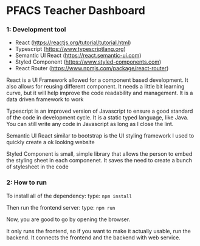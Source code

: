 # PFACS Teacher Dashboard

### 1:   Development tool
* React (https://reactjs.org/tutorial/tutorial.html)
* Typescript (https://www.typescriptlang.org)
* Semantic UI React (https://react.semantic-ui.com)
* Styled Component (https://www.styled-components.com)
* React Router (https://www.npmjs.com/package/react-router)

React is a UI Framework allowed for a component based development. It also allows for reusing different component. It needs a little bit learning curve, but it will help improve the code readability and management. It is a data driven framework to work

Typescript is an improved version of Javascript to ensure a good standard of the code in development cycle. It is a static typed language, like Java. You can still write any code in Javascript as long as I close the lint. 

Semantic UI React similar to bootstrap is the UI styling framework I used to quickly create a ok looking website

Styled Component is small, simple library that allows the person to embed the styling sheet in each componenet. It saves the need to create a bunch of stylesheet in the code

### 2:   How to run

To install all of the dependency:
type:  ``` npm install ``` 

Then run the frontend server:
type: ```npm run```

Now, you are good to go by opening the browser. 

It only runs the frontend, so if you want to make it actually usable, run the backend. It connects the frontend and the backend with web service. 




